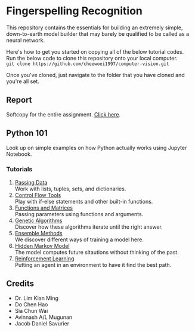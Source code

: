 # Fingerspelling Recognition
This repository contains the essentials for building an extremely simple, down-to-earth model builder that may barely be qualified to be called as a neural network.

Here's how to get you started on copying all of the below tutorial codes. Run the below code to clone this repository onto your local computer.  
`git clone https://github.com/cheewoei1997/computer-vision.git`

Once you've cloned, just navigate to the folder that you have cloned and you're all set.

## Report
Softcopy for the entire assignment. [Click here](https://docs.google.com/document/d/18fNFAAApZsf-IpOdQJnFr_5nA9hKI9MN4nz6XeSQ7DI/edit?usp=sharing).

## Python 101
Look up on simple examples on how Python actually works using Jupyter Notebook.

### Tutorials
1. [Passing Data](../master/python-101/passingData.ipynb)  
Work with lists, tuples, sets, and dictionaries.
2. [Control Flow Tools](../master/python-101/controlFlowTools.ipynb)  
Play with if-else statements and other built-in functions.
3. [Functions and Matrices](../master/python-101/functionsAndMatrices.ipynb)  
Passing parameters using functions and arguments.
4. [Genetic Algorithms](../master/python-101/geneticAlgorithms.ipynb)  
Discover how these algorithms iterate until the right answer.
5. [Ensemble Methods](../master/python-101/ensembleMethods.ipynb)  
We discover different ways of training a model here.
5. [Hidden Markov Model](../master/python-101/hiddenMarkovModel.ipynb)  
The model computes future sitautions without thinking of the past.
5. [Reinforcement Learning](../master/python-101/reinforcementLearning.ipynb)  
Putting an agent in an environment to have it find the best path.

## Credits
* Dr. Lim Kian Ming
* Do Chen Hao
* Sia Chun Wai
* Avinnash A/L Mugunan
* Jacob Daniel Savurier